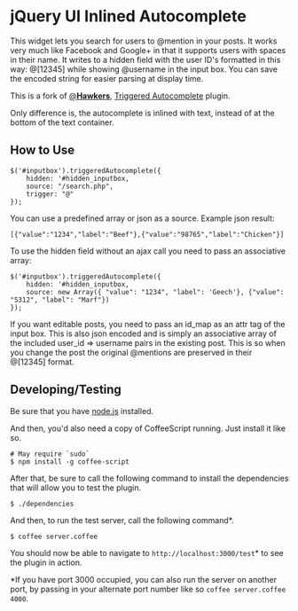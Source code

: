 jQuery UI Inlined Autocomplete
====================

This widget lets you search for users to @mention in your posts.  It works very much like Facebook and Google+ in that it supports users with spaces in their name.  It writes to a hidden field with the user ID's formatted in this way: @[12345] while showing @username in the input box.  You can save the encoded string for easier parsing at display time.

This is a fork of [@**Hawkers**](https://github.com/Hawkers), [Triggered Autocomplete](https://github.com/Hawkers/triggeredAutocomplete) plugin.

Only difference is, the autocomplete is inlined with text, instead of at the bottom of the text container.

## How to Use

```
$('#inputbox').triggeredAutocomplete({
	hidden: '#hidden_inputbox,
	source: "/search.php",
	trigger: "@" 
});
```

You can use a predefined array or json as a source.  Example json result:

```
[{"value":"1234","label":"Beef"},{"value":"98765","label":"Chicken"}]
```

To use the hidden field without an ajax call you need to pass an associative array:

```
$('#inputbox').triggeredAutocomplete({
	hidden: '#hidden_inputbox,
	source: new Array({ "value": "1234", "label": 'Geech'}, {"value": "5312", "label": "Marf"})
});
```

If you want editable posts, you need to pass an id_map as an attr tag of the input box.  This is also json encoded and is simply an associative array of the included user_id => username pairs in the existing post. This is so when you change the post the original @mentions are preserved in their @[12345] format.

## Developing/Testing

Be sure that you have [node.js](http://nodejs.org/) installed. 

And then, you'd also need a copy of CoffeeScript running. Just install it like so.

    # May require `sudo`
    $ npm install -g coffee-script

After that, be sure to call the following command to install the dependencies that will allow you to test the plugin.

    $ ./dependencies

And then, to run the test server, call the following command*.

    $ coffee server.coffee

You should now be able to navigate to `http://localhost:3000/test`* to see the plugin in action.

*If you have port 3000 occupied, you can also run the server on another port, by passing in your alternate port number like so `coffee server.coffee 4000`.